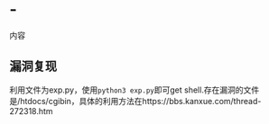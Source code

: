 # -
内容

## 漏洞复现
利用文件为exp.py，使用`python3 exp.py`即可get shell.存在漏洞的文件是/htdocs/cgibin，具体的利用方法在https://bbs.kanxue.com/thread-272318.htm